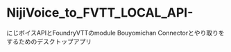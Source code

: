# NijiVoice_to_FVTT_LOCAL_API-
にじボイスAPIとFoundryVTTのmodule Bouyomichan Connectorとやり取りをするためのデスクトップアプリ
